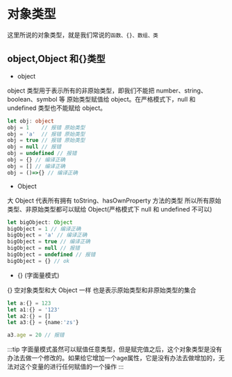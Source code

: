 # 对象类型

这里所说的对象类型，就是我们常说的`函数、{}、数组、类`

## object,Object 和{}类型

- object

object 类型用于表示所有的非原始类型，即我们不能把 number、string、boolean、symbol 等 原始类型赋值给 object。在严格模式下，null 和 undefined 类型也不能赋给 object。

```ts
let obj: object
obj = 1    // 报错 原始类型
obj = 'a'  // 报错 原始类型
obj = true // 报错 原始类型
obj = null // 报错
obj = undefined // 报错
obj = {} // 编译正确
obj = [] // 编译正确
obj = ()=>{} // 编译正确

```

- Object

大 Object 代表所有拥有 toString、hasOwnProperty 方法的类型 所以所有原始类型、非原始类型都可以赋给 Object(严格模式下 null 和 undefined 不可以)

```ts
let bigObject: Object
bigObject = 1 // 编译正确
bigObject = 'a' // 编译正确
bigObject = true // 编译正确
bigObject = null // 报错
bigObject = undefined // 报错
bigObject = {} // ok
```

- {} (字面量模式)

{} 空对象类型和大 Object 一样 也是表示原始类型和非原始类型的集合
```ts
let a:{} = 123
let a1:{} = '123'
let a2:{} = []
let a3:{} = {name:'zs'}

a3.age = 20 // 报错

```
:::tip
字面量模式虽然可以赋值任意类型，但是赋完值之后，这个对象类型是没有办法去做一个修改的。如果给它增加一个age属性，它是没有办法去做增加的，无法对这个变量的进行任何赋值的一个操作
:::
